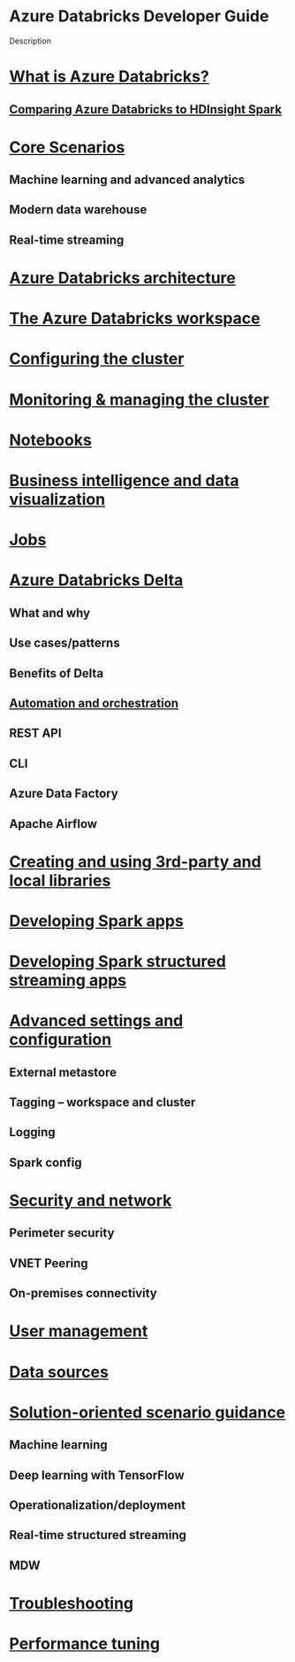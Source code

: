 # Azure Databricks Developer Guide

Description

# [What is Azure Databricks?](./overview/README.md)

## [Comparing Azure Databricks to HDInsight Spark](./overview/compare-to-hdinsight-spark.md)

# [Core Scenarios](./core-scenarios/README.md)

## Machine learning and advanced analytics

## Modern data warehouse

## Real-time streaming

# [Azure Databricks architecture](./architecture/README.md)

# [The Azure Databricks workspace](./workspace/workspace-overview.md)

# [Configuring the cluster](./configuration/README.md)

# [Monitoring & managing the cluster](./monitoring-managing/README.md)

# [Notebooks](./notebooks/README.md)

# [Business intelligence and data visualization](./business-intelligence-datavis/bi-and-datavis.md)

# [Jobs](./jobs/README.md)

# [Azure Databricks Delta](./delta/README.md)

## What and why

## Use cases/patterns

## Benefits of Delta

## [Automation and orchestration](./automation-orchestration/README.md)

## REST API

## CLI

## Azure Data Factory

## Apache Airflow

# [Creating and using 3rd-party and local libraries](./libraries/third-party-and-local-libraries.md)

# [Developing Spark apps](./spark-apps/README.md)

# [Developing Spark structured streaming apps](./structured-streaming/README.md)

# [Advanced settings and configuration](./advanced-settings-config/README.md)

## External metastore

## Tagging – workspace and cluster

## Logging

## Spark config

# [Security and network](./security-network/README.md)

## Perimeter security

## VNET Peering

## On-premises connectivity

# [User management](./user-management/README.md)

# [Data sources](./data-sources/README.md)

# [Solution-oriented scenario guidance](./solution-oriented-scenarios/README.md)

## Machine learning

## Deep learning with TensorFlow

## Operationalization/deployment

## Real-time structured streaming

## MDW

# [Troubleshooting](./troubleshooting/README.md)

# [Performance tuning](./performance-tuning/README.md)
